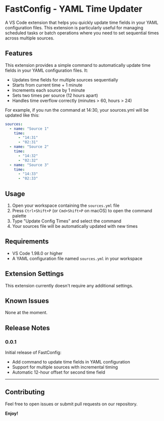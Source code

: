 # FastConfig - YAML Time Updater

A VS Code extension that helps you quickly update time fields in your YAML configuration files. This extension is particularly useful for managing scheduled tasks or batch operations where you need to set sequential times across multiple sources.

## Features

This extension provides a simple command to automatically update time fields in your YAML configuration files. It:

- Updates time fields for multiple sources sequentially
- Starts from current time + 1 minute
- Increments each source by 1 minute
- Sets two times per source (12 hours apart)
- Handles time overflow correctly (minutes > 60, hours > 24)

For example, if you run the command at 14:30, your sources.yml will be updated like this:

```yaml
sources:
  - name: "Source 1"
    time:
      - "14:31"
      - "02:31"
  - name: "Source 2"
    time:
      - "14:32"
      - "02:32"
  - name: "Source 3"
    time:
      - "14:33"
      - "02:33"
```

## Usage

1. Open your workspace containing the `sources.yml` file
2. Press `Ctrl+Shift+P` (or `Cmd+Shift+P` on macOS) to open the command palette
3. Type "Update Config Times" and select the command
4. Your sources file will be automatically updated with new times

## Requirements

- VS Code 1.98.0 or higher
- A YAML configuration file named `sources.yml` in your workspace

## Extension Settings

This extension currently doesn't require any additional settings.

## Known Issues

None at the moment.

## Release Notes

### 0.0.1

Initial release of FastConfig:
- Add command to update time fields in YAML configuration
- Support for multiple sources with incremental timing
- Automatic 12-hour offset for second time field

---

## Contributing

Feel free to open issues or submit pull requests on our repository.

**Enjoy!**
